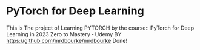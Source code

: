 # PyTorch for Deep Learning
 
This is The project of Learning PYTORCH by the course:: PyTorch for Deep Learning in 2023 Zero to Mastery ‑ Udemy BY https://github.com/mrdbourke/mrdbourke
Done!

